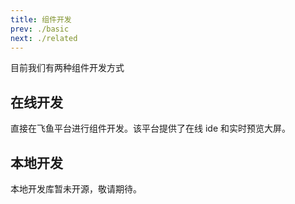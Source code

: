 ```yaml
---
title: 组件开发
prev: ./basic
next: ./related
---
```


目前我们有两种组件开发方式

## 在线开发

直接在飞鱼平台进行组件开发。该平台提供了在线 ide 和实时预览大屏。

## 本地开发

本地开发库暂未开源，敬请期待。